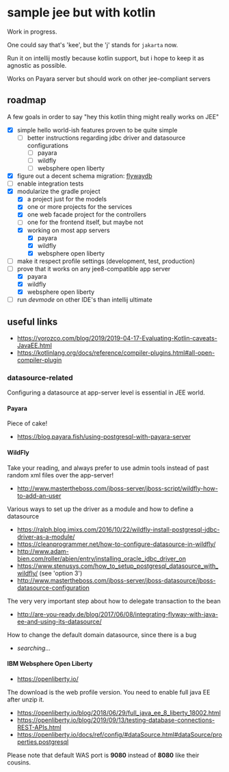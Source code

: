 # sample jee but with kotlin

Work in progress.

One could say that's 'kee', but the 'j' stands for `jakarta` now.

Run it on intellij mostly because kotlin support, but i hope to keep it as
agnostic as possible.

Works on Payara server but should work on other jee-compliant servers

## roadmap

A few goals in order to say "hey this kotlin thing might really works on JEE" 

- [X] simple hello world-ish features proven to be quite simple
  - [ ] better instructions regarding jdbc driver and datasource configurations
    - [ ] payara
    - [ ] wildfly
    - [ ] websphere open liberty
- [X] figure out a decent schema migration: [flywaydb](https://flywaydb.org/getstarted/firststeps/api)
- [ ] enable integration tests
- [X] modularize the gradle project
  - [X] a project just for the models
  - [X] one or more projects for the services
  - [X] one web facade project for the controllers
  - [ ] one for the frontend itself, but maybe not
  - [X] working on most app servers
     - [X] payara
     - [X] wildfly
     - [X] websphere open liberty 
 - [ ] make it respect profile settings (development, test, production)
 - [ ] prove that it works on any jee8-compatible app server
    - [X] payara
    - [X] wildfly
    - [X] websphere open liberty
 - [ ] run _devmode_ on other IDE's than intellij ultimate

## useful links

- <https://vorozco.com/blog/2019/2019-04-17-Evaluating-Kotlin-caveats-JavaEE.html>
- <https://kotlinlang.org/docs/reference/compiler-plugins.html#all-open-compiler-plugin>

### datasource-related

Configuring a datasource at app-server level is essential in JEE world.

#### Payara

Piece of cake!

- <https://blog.payara.fish/using-postgresql-with-payara-server>

#### WildFly

Take your reading, and always prefer to use admin tools instead of past random xml files over the app-server!

- <http://www.mastertheboss.com/jboss-server/jboss-script/wildfly-how-to-add-an-user>

Various ways to set up the driver as a module and how to define a datasource

- <https://ralph.blog.imixs.com/2016/10/22/wildfly-install-postgresql-jdbc-driver-as-a-module/>
- <https://cleanprogrammer.net/how-to-configure-datasource-in-wildfly/>
- <http://www.adam-bien.com/roller/abien/entry/installing_oracle_jdbc_driver_on>
- <https://www.stenusys.com/how_to_setup_postgresql_datasource_with_wildfly/> (see 'option 3')
- <http://www.mastertheboss.com/jboss-server/jboss-datasource/jboss-datasource-configuration>

The very very important step about how to delegate transaction to the bean

- <http://are-you-ready.de/blog/2017/06/08/integrating-flyway-with-java-ee-and-using-its-datasource/>

How to change the default domain datasource, since there is a bug

- _searching..._

#### IBM Websphere Open Liberty

- <https://openliberty.io/>

The download is the web profile version. You need to enable full java EE after unzip it.

- <https://openliberty.io/blog/2018/06/29/full_java_ee_8_liberty_18002.html>
- <https://openliberty.io/blog/2019/09/13/testing-database-connections-REST-APIs.html>
- <https://openliberty.io/docs/ref/config/#dataSource.html#dataSource/properties.postgresql>

Please note that default WAS port is **9080** instead of **8080** like their cousins.

